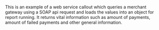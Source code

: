 This is an example of a web service callout which queries a merchant gateway using a SOAP api request and loads the values into an object for report running. It returns vital information such as amount of payments, amount of failed payments and other general information.

